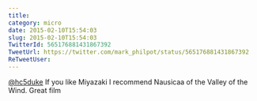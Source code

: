 ```yaml
---
title: 
category: micro
date: 2015-02-10T15:54:03
slug: 2015-02-10T15:54:03
TwitterId: 565176881431867392
TweetUrl: https://twitter.com/mark_philpot/status/565176881431867392
ReTweetUser: 
---
```


[@hc5duke](https://twitter.com/hc5duke) If you like Miyazaki I recommend Nausicaa of the Valley of the Wind. Great film
